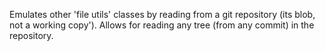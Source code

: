 Emulates other 'file utils' classes by reading from a git repository (its blob, not a working copy'). Allows for reading any tree (from any commit) in the repository.